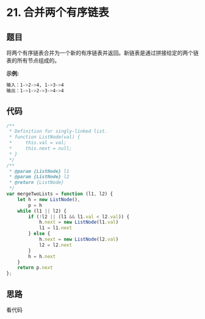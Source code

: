 # 21. 合并两个有序链表

## 题目

将两个有序链表合并为一个新的有序链表并返回。新链表是通过拼接给定的两个链表的所有节点组成的。

**示例:**

```bash
输入：1->2->4, 1->3->4
输出：1->1->2->3->4->4
```

## 代码

```js
/**
 * Definition for singly-linked list.
 * function ListNode(val) {
 *     this.val = val;
 *     this.next = null;
 * }
 */
/**
 * @param {ListNode} l1
 * @param {ListNode} l2
 * @return {ListNode}
 */
var mergeTwoLists = function (l1, l2) {
    let h = new ListNode(),
        p = h
    while (l1 || l2) {
        if (!l2 || (l1 && l1.val < l2.val)) {
            h.next = new ListNode(l1.val)
            l1 = l1.next
        } else {
            h.next = new ListNode(l2.val)
            l2 = l2.next
        }
        h = h.next
    }
    return p.next
};
```

## 思路

看代码